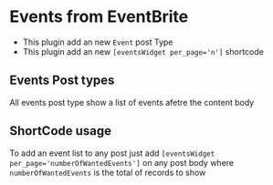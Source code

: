 # Events from EventBrite 
- This plugin add an new `Event` post Type
- This plugin add an new `[eventsWidget per_page='n']` shortcode
## Events Post types
All events post type  show a list of events afetre the content body

## ShortCode usage
To add an event list to any post just add `[eventsWidget per_page='numberOfWantedEvents']` on any post body where `numberOfWantedEvents` is the total of records to show
